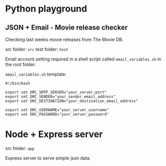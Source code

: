 # Python playground

## JSON + Email - Movie release checker

Checking last weeks movie releases from The Movie DB.

src folder: `src`
test folder: `test`

Email account setting required in a shell script called `email_variables.sh` in the root folder.

`email_variables.sh` template:

```
#!/bin/bash

export set DRC_SMTP_SERVER="your_server:port"
export set DRC_SENDER="your_sender_email_address"
export set DRC_DESTINATION="your_destination_email_address"

export set DRC_USERNAME="your_server_username"
export set DRC_PASSWORD="your_server_password"

```

# Node + Express server

src folder: `app`

Express server to serve simple json data.
